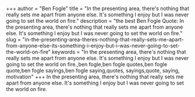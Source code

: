 +++
author = "Ben Fogle"
title = "In the presenting area, there's nothing that really sets me apart from anyone else. It's something I enjoy but I was never going to set the world on fire."
description = "the best Ben Fogle Quote: In the presenting area, there's nothing that really sets me apart from anyone else. It's something I enjoy but I was never going to set the world on fire."
slug = "in-the-presenting-area-theres-nothing-that-really-sets-me-apart-from-anyone-else-its-something-i-enjoy-but-i-was-never-going-to-set-the-world-on-fire"
keywords = "In the presenting area, there's nothing that really sets me apart from anyone else. It's something I enjoy but I was never going to set the world on fire.,ben fogle,ben fogle quotes,ben fogle quote,ben fogle sayings,ben fogle saying,quotes, sayings,quote, saying, motivation"
+++
In the presenting area, there's nothing that really sets me apart from anyone else. It's something I enjoy but I was never going to set the world on fire.
